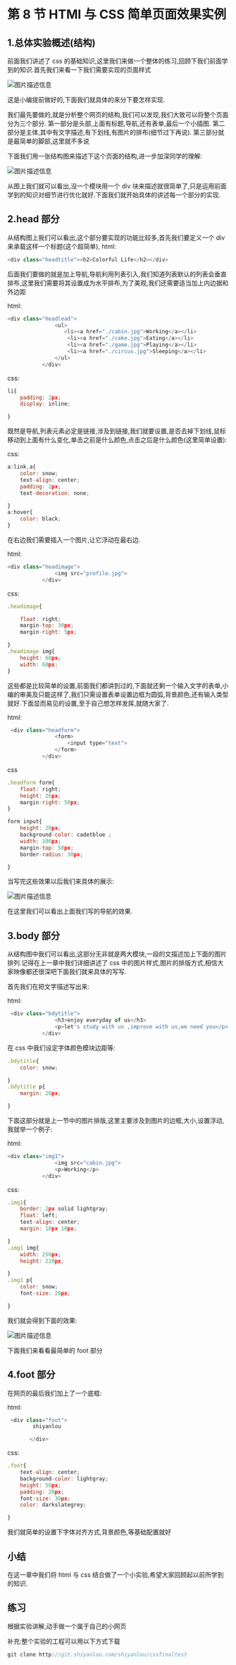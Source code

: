 # 第 8 节 HTMl 与 CSS 简单页面效果实例

## 1.总体实验概述(结构)

前面我们讲述了 css 的基础知识,这里我们来做一个整体的练习,回顾下我们前面学到的知识.首先我们来看一下我们需要实现的页面样式

![图片描述信息](img/userid20407labid255time1426145353709.jpg)

这是小编提前做好的,下面我们就具体的来分下要怎样实现.

我们最先要做的,就是分析整个网页的结构,我们可以发现,我们大致可以将整个页面分为三个部分. 第一部分是头部,上面有标题,导航,还有表单,最后一个小插图. 第二部分是主体,其中有文字描述,有下划线,有图片的排布(细节过下再说). 第三部分就是最简单的脚部,这里就不多说

下面我们用一张结构图来描述下这个页面的结构,进一步加深同学的理解:

![图片描述信息](img/userid20407labid255time1426145754828.jpg)

从图上我们就可以看出,没一个模块用一个 div 块来描述就很简单了,只是运用前面学到的知识对细节进行优化就好.下面我们就开始具体的讲述每一个部分的实现.

## 2.head 部分

从结构图上我们可以看出,这个部分要实现的功能比较多,首先我们要定义一个 div 来承载这样一个标题(这个超简单), html:

```js
<div class="headtitle"><h2>Colorful Life</h2></div> 
```

后面我们要做的就是加上导航,导航利用列表引入,我们知道列表默认的列表会垂直排布,这里我们需要将其设置成为水平排布,为了美观,我们还需要适当加上内边据和外边距

html:

```js
<div class="headlead">
               <ul>
                  <li><a href="./cabin.jpg">Working</a></li>
                   <li><a href="./cake.jpg">Eating</a></li>
                   <li><a href="./game.jpg">Playing</a></li>
                   <li><a href="./circus.jpg">Sleeping</a></li>
               </ul>
           </div> 
```

css:

```js
li{
    padding: 2px;
    display: inline;

} 
```

既然是导航,列表元素必定是链接,涉及到链接,我们就要设置,是否去掉下划线,鼠标移动到上面有什么变化,单击之前是什么颜色,点击之后是什么颜色(这里简单设置):

css:

```js
a:link,a{
    color: snow;
    text-align: center;
    padding: 2px;
    text-decoration: none;

}
a:hover{
    color: black;
} 
```

在右边我们需要插入一个图片,让它浮动在最右边.

html:

```js
<div class="headimage">
               <img src="profile.jpg">
           </div> 
```

css:

```js
.headimage{

    float: right;
    margin-top: 30px;
    margin-right: 5px;

}
.headimage img{
    height: 60px;
    width: 60px;
} 
```

这些都是比较简单的设置,前面我们都讲到过的,下面就还剩一个输入文字的表单,小编的审美及只能这样了,我们只需设置表单设置边框为圆弧,背景颜色,还有输入类型就好.下面显而易见的设置,至于自己想怎样发挥,就随大家了.

html:

```js
 <div class="headform">
               <form>
                   <input type="text">
               </form>
           </div> 
```

css

```js
.headform form{
    float: right;
    height: 26px;
    margin-right: 50px;
}

form input{
    height: 20px;
    background-color: cadetblue ;
    width: 100px;
    margin-top: 50px;
    border-radius: 30px;

} 
```

当写完这些效果以后我们来具体的展示:

![图片描述信息](img/userid20407labid255time1426149016796.jpg)

在这里我们可以看出上面我们写的导航的效果.

## 3.body 部分

从结构图中我们可以看出,这部分无非就是两大模块,一段的文描述加上下面的图片排列.记得在上一章中我们详细讲述了 css 中的图片样式,图片的排版方式,相信大家映像都还很深吧下面我们就来具体的写写.

首先我们在把文字描述写出来:

html:

```js
 <div class="bdytitle">
               <h3>enjoy everyday of us</h3>
               <p>let's study with us ,improve with us,we need you</p>
           </div> 
```

在 css 中我们设定字体颜色模块边距等:

```js
.bdytitle{
    color: snow;

}
.bdytitle p{
    margin: 20px;

} 
```

下面这部分就是上一节中的图片排版,这里主要涉及到图片的边框,大小,设置浮动,我就举一个例子:

html:

```js
<div class="img1">
               <img src="cabin.jpg">
               <p>Working</p>
           </div> 
```

css:

```js
.img1{
    border: 2px solid lightgray;
    float: left;
    text-align: center;
    margin: 10px 10px;

}
.img1 img{
    width: 250px;
    height: 220px;

}
.img1 p{
    color: snow;
    font-size: 20px;

} 
```

我们就会得到下面的效果:

![图片描述信息](img/userid20407labid255time1426150555246.jpg)

下面我们来看看最简单的 foot 部分

## 4.foot 部分

在网页的最后我们加上了一个底框:

html:

```js
 <div class="foot">
        shiyanlou

       </div> 
```

css:

```js
.foot{
    text-align: center;
    background-color: lightgray;
    height: 50px;
    padding: 20px;
    font-size: 30px;
    color: darkslategrey;

} 
```

我们就简单的设置下字体对齐方式,背景颜色,等基础配置就好

## 小结

在这一章中我们将 html 与 css 结合做了一个小实验,希望大家回顾起以前所学到的知识.

## 练习

根据实验讲解,动手做一个属于自己的小网页

补充:整个实验的工程可以用以下方式下载

```js
git clone http://git.shiyanlou.com/shiyanlou/cssfinaltest 
```